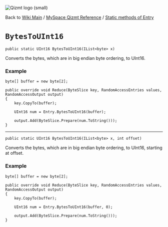 <a href='Hidden comment: Image:'></a><img src='http://qizmt.googlecode.com/svn/wiki/images/Qizmt_logo_small.png' alt='Qizmt logo (small)' />

Back to <a href='Hidden comment: Link:'></a>[Wiki Main](Main.md) / [MySpace Qizmt Reference](MySpaceQizmtReference.md) / [Static methods of Entry](MySpaceQizmtReferenceEntryStaticMethods.md)



# `BytesToUInt16` #
`public static UInt16 BytesToUInt16(IList<byte> x)`

Converts the bytes, which are in big endian byte ordering, to UInt16.

### Example ###
```
byte[] buffer = new byte[2];

public override void Reduce(ByteSlice key, RandomAccessEntries values, RandomAccessOutput output)
{
    key.CopyTo(buffer);

    UInt16 num = Entry.BytesToUInt16(buffer);

    output.Add(ByteSlice.Prepare(num.ToString()));
} 
```

---




`public static UInt16 BytesToUInt16(IList<byte> x, int offset)`

Converts the bytes, which are in big endian byte ordering, to UInt16, starting at offset.

### Example ###
```
byte[] buffer = new byte[2];

public override void Reduce(ByteSlice key, RandomAccessEntries values, RandomAccessOutput output)
{
    key.CopyTo(buffer);

    UInt16 num = Entry.BytesToUInt16(buffer, 0);

    output.Add(ByteSlice.Prepare(num.ToString()));
} 
```